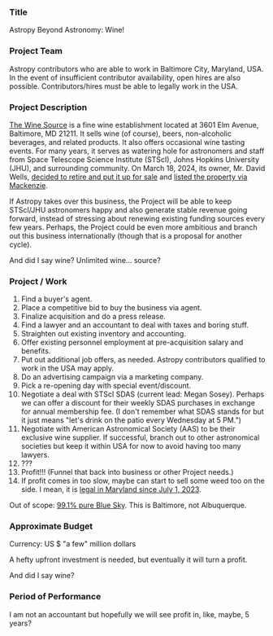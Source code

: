 ### Title

Astropy Beyond Astronomy: Wine!

### Project Team

Astropy contributors who are able to work in Baltimore City, Maryland, USA.
In the event of insufficient contributor availability, open hires are also possible.
Contributors/hires must be able to legally work in the USA.

### Project Description

[The Wine Source](https://www.thewinesource.com/) is a fine wine establishment located at
3601 Elm Avenue, Baltimore, MD 21211. It sells wine (of course), beers,
non-alcoholic beverages, and related products. It also offers occasional wine tasting events.
For many years, it serves as watering hole for astronomers and staff from
Space Telescope Science Institute (STScI), Johns Hopkins University (JHU), and
surrounding community.
On March 18, 2024, its owner, Mr. David Wells,
[decided to retire and put it up for sale](https://www.wmar2news.com/local/the-wine-source-in-hampden-goes-up-for-sale) and
[listed the property via Mackenzie](https://www.mackenziecommercial.com/property-search/the-wine-source/).

If Astropy takes over this business, the Project will be able to keep
STScI/JHU astronomers happy and also generate stable revenue going forward,
instead of stressing about renewing existing funding sources every few years.
Perhaps, the Project could be even more ambitious and branch out this
business internationally (though that is a proposal for another cycle).

And did I say wine? Unlimited wine... source?

### Project / Work

1. Find a buyer's agent.
2. Place a competitive bid to buy the business via agent.
3. Finalize acquisition and do a press release.
4. Find a lawyer and an accountant to deal with taxes and boring stuff.
5. Straighten out existing inventory and accounting.
6. Offer existing personnel employment at pre-acquisition salary and benefits.
7. Put out additional job offers, as needed. Astropy contributors qualified to
   work in the USA may apply.
8. Do an advertising campaign via a marketing company.
9. Pick a re-opening day with special event/discount.
10. Negotiate a deal with STScI SDAS (current lead: Megan Sosey).
   Perhaps we can offer a discount for their weekly SDAS purchases in exchange
   for annual membership fee. (I don't remember what SDAS stands for but it just
   means "let's drink on the patio every Wednesday at 5 PM.")
11. Negotiate with American Astronomical Society (AAS) to be their exclusive wine supplier.
    If successful, branch out to other astronomical societies but keep it within USA
    for now to avoid having too many lawyers.
12. ???
13. Profit!!! (Funnel that back into business or other Project needs.)
14. If profit comes in too slow, maybe can start to sell some weed too
    on the side. I mean, it is
    [legal in Maryland since July 1, 2023](https://marylandtaxes.gov/cannabis/index.php).

Out of scope: [99.1% pure Blue Sky](https://breakingbad.fandom.com/wiki/Blue_Sky).
This is Baltimore, not Albuquerque.

### Approximate Budget

Currency: US $ "a few" million dollars

A hefty upfront investment is needed, but eventually it will turn a profit.

And did I say wine?

### Period of Performance

I am not an accountant but hopefully we will see profit in, like, maybe, 5 years?

